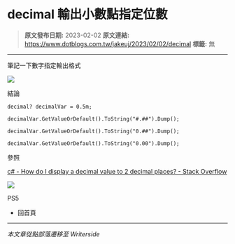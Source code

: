# decimal 輸出小數點指定位數

> **原文發布日期:** 2023-02-02
> **原文連結:** https://www.dotblogs.com.tw/jakeuj/2023/02/02/decimal
> **標籤:** 無

---

筆記一下數字指定輸出格式

![](https://dotblogsfile.blob.core.windows.net/user/jakeuj/657848f4-a9d8-4e26-9104-97a29aa0001e/1675329285.png.png)

結論

```
decimal? decimalVar = 0.5m;

decimalVar.GetValueOrDefault().ToString("#.##").Dump();

decimalVar.GetValueOrDefault().ToString("0.##").Dump();

decimalVar.GetValueOrDefault().ToString("0.00").Dump();
```

參照

[c# - How do I display a decimal value to 2 decimal places? - Stack Overflow](https://stackoverflow.com/questions/164926/how-do-i-display-a-decimal-value-to-2-decimal-places)

![](https://card.psnprofiles.com/1/jakeuj.png)

PS5

* 回首頁

---

*本文章從點部落遷移至 Writerside*
